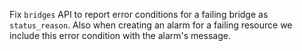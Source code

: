 Fix `bridges` API to report error conditions for a failing bridge as
`status_reason`. Also when creating an alarm for a failing resource we include
this error condition with the alarm's message.
